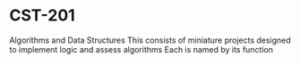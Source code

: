 # CST-201
Algorithms and Data Structures
This consists of miniature projects designed to implement logic and assess algorithms
Each is named by its function
